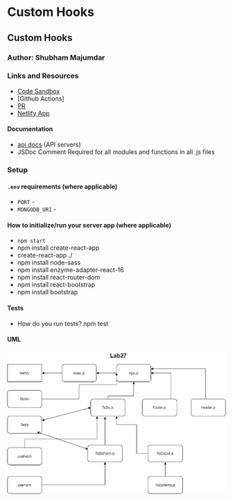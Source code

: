 # Custom Hooks

## Custom Hooks

### Author: Shubham Majumdar

### Links and Resources
* [Code Sandbox](https://codesandbox.io/s/peaceful-grass-kgysc)
* [Github Actions]
* [PR](https://github.com/Shubham-401n16/Custom-Hooks/pull/1)
* [Netlify App](customhooks.netlify.app)

#### Documentation
* [api docs](http://xyz.com/api-docs) (API servers)
* JSDoc Comment Required for all modules and functions in all .js files

### Setup
#### `.env` requirements (where applicable)
* `PORT` -
* `MONGODB_URI` -

#### How to initialize/run your server app (where applicable)
* `npm start`
* npm install create-react-app
* create-react-app ./
* npm install node-sass
* npm install enzyme-adapter-react-16
* npm install react-router-dom
* npm install react-bootstrap
* npm install bootstrap

  
#### Tests
* How do you run tests?
npm test

#### UML
![UML Diagram](whiteboard.png)
